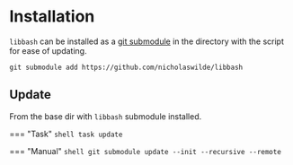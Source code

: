# Installation

`libbash` can be installed as a [git submodule][1] in the directory with the script for ease of updating.

```shell title="From the directory of the script"
git submodule add https://github.com/nicholaswilde/libbash 
```

## Update

From the base dir with `libbash` submodule installed.

=== "Task"
    ```shell
    task update
    ```

=== "Manual"
    ```shell
    git submodule update --init --recursive --remote
    ```

[1]: <https://git-scm.com/book/en/v2/Git-Tools-Submodules>
